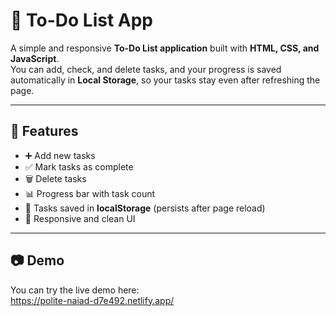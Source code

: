 # 📝 To-Do List App

A simple and responsive **To-Do List application** built with **HTML, CSS, and JavaScript**.  
You can add, check, and delete tasks, and your progress is saved automatically in **Local Storage**, so your tasks stay even after refreshing the page.

---

## 🚀 Features
- ➕ Add new tasks
- ✅ Mark tasks as complete
- 🗑️ Delete tasks
- 📊 Progress bar with task count
- 💾 Tasks saved in **localStorage** (persists after page reload)
- 🎨 Responsive and clean UI

---

## 📷 Demo
You can try the live demo here:  
https://polite-naiad-d7e492.netlify.app/

